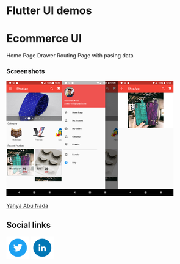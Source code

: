# Flutter UI demos
# Ecommerce UI


Home Page
Drawer
Routing Page with pasing data


### Screenshots
   <img src="Screenshots/image1.png" height="300em" /><img src="Screenshots/image2.png" height="300em" /><img src="Screenshots/image3.png" height="300em" />



[Yahya Abu Nada](https://github.com/zaynrix)


## Social links

<a href="https://twitter.com/ZaynAbuNada"><img src="https://github.com/aritraroy/social-icons/blob/master/twitter-icon.png?raw=true" width="60"></a>
<a href="https://www.linkedin.com/in/yahyaabunada/"><img src="https://github.com/aritraroy/social-icons/blob/master/linkedin-icon.png?raw=true" width="60"></a>
